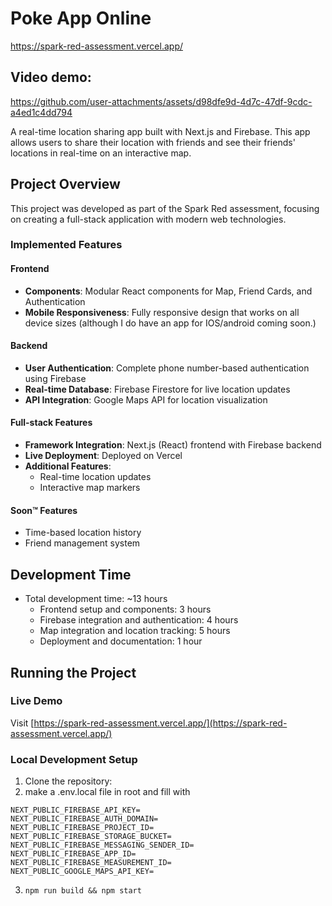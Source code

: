 # Poke App Online
https://spark-red-assessment.vercel.app/

## Video demo:


https://github.com/user-attachments/assets/d98dfe9d-4d7c-47df-9cdc-a4ed1c4dd794



A real-time location sharing app built with Next.js and Firebase. This app allows users to share their location with friends and see their friends' locations in real-time on an interactive map.

## Project Overview

This project was developed as part of the Spark Red assessment, focusing on creating a full-stack application with modern web technologies.

### Implemented Features

#### Frontend
- **Components**: Modular React components for Map, Friend Cards, and Authentication
- **Mobile Responsiveness**: Fully responsive design that works on all device sizes (although I do have an app for IOS/android coming soon.)

#### Backend
- **User Authentication**: Complete phone number-based authentication using Firebase
- **Real-time Database**: Firebase Firestore for live location updates
- **API Integration**: Google Maps API for location visualization

#### Full-stack Features
- **Framework Integration**: Next.js (React) frontend with Firebase backend
- **Live Deployment**: Deployed on Vercel
- **Additional Features**: 
  - Real-time location updates
  - Interactive map markers
 
#### Soon:tm: Features
  - Time-based location history
  - Friend management system

## Development Time
- Total development time: ~13 hours
  - Frontend setup and components: 3 hours
  - Firebase integration and authentication: 4 hours
  - Map integration and location tracking: 5 hours
  - Deployment and documentation: 1 hour

## Running the Project

### Live Demo
Visit [https://spark-red-assessment.vercel.app/](https://spark-red-assessment.vercel.app/)

### Local Development Setup

1. Clone the repository:
2. make a .env.local file in root and fill with 
```
NEXT_PUBLIC_FIREBASE_API_KEY=
NEXT_PUBLIC_FIREBASE_AUTH_DOMAIN=
NEXT_PUBLIC_FIREBASE_PROJECT_ID=
NEXT_PUBLIC_FIREBASE_STORAGE_BUCKET=
NEXT_PUBLIC_FIREBASE_MESSAGING_SENDER_ID=
NEXT_PUBLIC_FIREBASE_APP_ID=
NEXT_PUBLIC_FIREBASE_MEASUREMENT_ID=
NEXT_PUBLIC_GOOGLE_MAPS_API_KEY=
```
3. ```npm run build && npm start```
